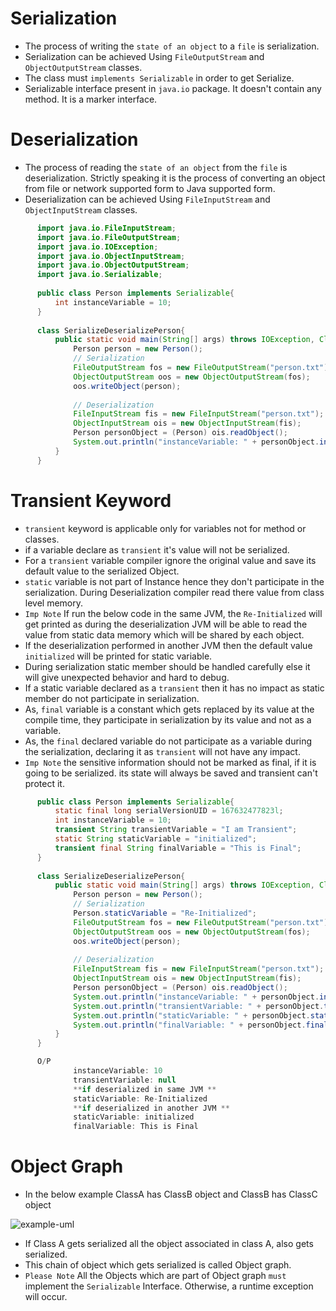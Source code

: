 # Serialization

 - The process of writing the `state of an object` to a `file` is serialization.
 - Serialization can be achieved Using `FileOutputStream` and `ObjectOutputStream` classes.
 - The class must `implements Serializable` in order to get Serialize.
 - Serializable interface present in `java.io` package. It doesn't contain any method. It is a marker interface.

# Deserialization 
 - The process of reading the `state of an object` from the `file` is deserialization. 
 Strictly speaking it is the process of converting an object from file or network supported form to Java supported form.
 - Deserialization can be achieved Using `FileInputStream` and `ObjectInputStream` classes.
 
  ```java
        import java.io.FileInputStream;
        import java.io.FileOutputStream;
        import java.io.IOException;
        import java.io.ObjectInputStream;
        import java.io.ObjectOutputStream;
        import java.io.Serializable;
        
        public class Person implements Serializable{
            int instanceVariable = 10;
        }
        
        class SerializeDeserializePerson{
            public static void main(String[] args) throws IOException, ClassNotFoundException {
                Person person = new Person();
                // Serialization
                FileOutputStream fos = new FileOutputStream("person.txt");
                ObjectOutputStream oos = new ObjectOutputStream(fos);
                oos.writeObject(person);
        
                // Deserialization
                FileInputStream fis = new FileInputStream("person.txt");
                ObjectInputStream ois = new ObjectInputStream(fis);
                Person personObject = (Person) ois.readObject();
                System.out.println("instanceVariable: " + personObject.instanceVariable);
            }
        }
  ```
# Transient Keyword
 - `transient` keyword is applicable only for variables not for method or classes.
 - if a variable declare as `transient` it's value will not be serialized. 
 - For a `transient` variable compiler ignore the original value and save its default value to the serialized Object.
 - `static` variable is not part of Instance hence they don't participate in the serialization. 
 During Deserialization compiler read there value from class level memory.
 - `Imp Note` If run the below code in the same JVM, the `Re-Initialized` will get printed as during the deserialization 
 JVM will be able to read the value from static data memory which will be shared by each object.
 - If the deserialization performed in another JVM then the default value `initialized` will be printed for static variable.
 - During serialization static member should be handled carefully else it will give unexpected behavior and hard to debug.
 - If a static variable declared as a `transient` then it has no impact as static member do not participate in serialization.
 - As, `final` variable is a constant which gets replaced by its value at the compile time, they participate in serialization by its value and not as a variable.
 - As, the `final` declared variable do not participate as a variable during the serialization, declaring it as `transient` will not have any impact.
 - `Imp Note` the sensitive information should not be marked as final, if it is going to be serialized. its state will always be saved and transient can't protect it.   
 
  ```java
        public class Person implements Serializable{
            static final long serialVersionUID = 167632477823l;
            int instanceVariable = 10;
            transient String transientVariable = "I am Transient";
            static String staticVariable = "initialized";
            transient final String finalVariable = "This is Final";
        }
        
        class SerializeDeserializePerson{
            public static void main(String[] args) throws IOException, ClassNotFoundException {
                Person person = new Person();
                // Serialization
                Person.staticVariable = "Re-Initialized";
                FileOutputStream fos = new FileOutputStream("person.txt");
                ObjectOutputStream oos = new ObjectOutputStream(fos);
                oos.writeObject(person);
        
                // Deserialization
                FileInputStream fis = new FileInputStream("person.txt");
                ObjectInputStream ois = new ObjectInputStream(fis);
                Person personObject = (Person) ois.readObject();
                System.out.println("instanceVariable: " + personObject.instanceVariable);
                System.out.println("transientVariable: " + personObject.transientVariable);
                System.out.println("staticVariable: " + personObject.staticVariable);
                System.out.println("finalVariable: " + personObject.finalVariable);
            }
        }

        O/P
                instanceVariable: 10
                transientVariable: null
                **if deserialized in same JVM **
                staticVariable: Re-Initialized
                **if deserialized in another JVM **
                staticVariable: initialized
                finalVariable: This is Final
  ```
# Object Graph

 - In the below example ClassA has ClassB object and ClassB has ClassC object 

![example-uml](http://www.plantuml.com/plantuml/proxy?cache=no&src=https://raw.githubusercontent.com/u-verma/serialization/master/example.iuml)

 - If Class A gets serialized all the object associated in class A, also gets serialized. 
 - This chain of object which gets serialized is called Object graph.
 - `Please Note` All the Objects which are part of Object graph `must` implement the `Serializable` Interface.
 Otherwise, a runtime exception will occur.